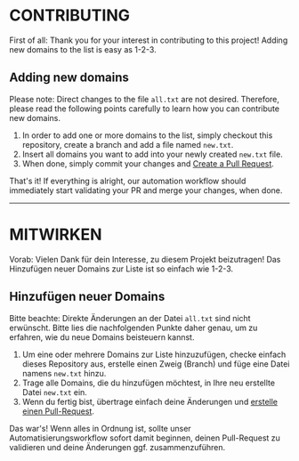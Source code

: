 CONTRIBUTING
============

First of all: Thank you for your interest in contributing to this project! Adding new domains to the list is easy as 1-2-3.

Adding new domains
--------------------

Please note: Direct changes to the file `all.txt` are not desired. Therefore, please read the following points carefully to learn how you can contribute new domains.

1. In order to add one or more domains to the list, simply checkout this repository, create a branch and add a file named `new.txt`.
2. Insert all domains you want to add into your newly created `new.txt` file.
3. When done, simply commit your changes and [Create a Pull Request](https://github.com/SoftCreatR/fakerando-domains/compare).

That's it! If everything is alright, our automation workflow should immediately start validating your PR and merge your changes, when done.

---

MITWIRKEN
============

Vorab: Vielen Dank für dein Interesse, zu diesem Projekt beizutragen! Das Hinzufügen neuer Domains zur Liste ist so einfach wie 1-2-3.

Hinzufügen neuer Domains
--------------------

Bitte beachte: Direkte Änderungen an der Datei `all.txt` sind nicht erwünscht. Bitte lies die nachfolgenden Punkte daher genau, um zu erfahren, wie du neue Domains beisteuern kannst.

1. Um eine oder mehrere Domains zur Liste hinzuzufügen, checke einfach dieses Repository aus, erstelle einen Zweig (Branch) und füge eine Datei namens `new.txt` hinzu.
2. Trage alle Domains, die du hinzufügen möchtest, in Ihre neu erstellte Datei `new.txt` ein.
3. Wenn du fertig bist, übertrage einfach deine Änderungen und [erstelle einen Pull-Request](https://github.com/SoftCreatR/fakerando-domains/compare).

Das war's! Wenn alles in Ordnung ist, sollte unser Automatisierungsworkflow sofort damit beginnen, deinen Pull-Request zu validieren und deine Änderungen ggf. zusammenzuführen.
